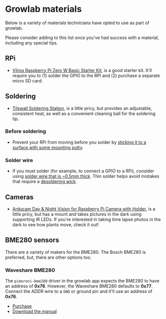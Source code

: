 # Growlab materials

Below is a variety of materials technicians have opted to use as part of growlab.

Please consider adding to this list once you've had success with a material, including any special tips.

## RPi

* [Vilros Raspberry Pi Zero W Basic Starter Kit](https://www.amazon.com/gp/product/B0748MPQT4), is a good starter kit. It'll require you to (1) solder the GPIO to the RPI and (2) purchase a separate micro SD card.

## Soldering

* [Tilswall Soldering Station](https://www.amazon.com/gp/product/B07XG1PD6D/), is a little pricy, but provides an adjustable, consistent heat, as well as a convenient cleaning ball for the soldering tip.

### Before soldering

* Prevent your RPi from moving before you solder by [sticking it to a surface with some mounting putty](https://www.amazon.com/gp/product/B001F57ZPW/).

### Solder wire

* If you must solder (for example, to connect a GPIO to a RPi), consider using [solder wire that is ~0.5mm thick](https://www.amazon.com/gp/product/B0759WKH3H/). Thin solder helps avoid mistakes that require a [desoldering wick](https://www.amazon.com/gp/product/B01N1EZNVF/).

## Cameras

* [Arducam Day & Night Vision for Raspberry Pi Camera with Holder](https://www.amazon.com/gp/product/B0834XSLZM/), is a little pricy, but has a mount and takes pictures in the dark using supporting IR LEDs. If you're interested in taking time lapse photos in the dark to see how plants move, check it out!

## BME280 sensors

There are a variety of makers for the BME280. The Bosch BME280 is preferred, but, there are other options too.

### Waveshare BME280

The `pimoroni-bme280` driver in the growlab app expects the BME280 to have an address of **0x76**. However, the Waveshare BME280 defaults to **0x77**. Connect the ADDR wire to a `GND` or ground pin and it'll use an address of **0x76**.

* [Purchase](https://www.amazon.com/Waveshare-Environmental-Temperature-Barometric-Detection/dp/B07P4CWGGK)
* [Download the manual](https://www.waveshare.com/w/upload/7/75/BME280_Environmental_Sensor_User_Manual_EN.pdf)

